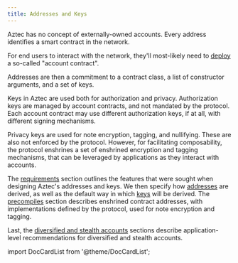 ```yaml
---
title: Addresses and Keys
---
```


<!-- TODO, given rearranging of pages -->

Aztec has no concept of externally-owned accounts. Every address identifies a smart contract in the network.

For end users to interact with the network, they'll most-likely need to [deploy](../contract-deployment/index.md) a so-called "account contract".

Addresses are then a commitment to a contract class, a list of constructor arguments, and a set of keys.

Keys in Aztec are used both for authorization and privacy. Authorization keys are managed by account contracts, and not mandated by the protocol. Each account contract may use different authorization keys, if at all, with different signing mechanisms.

Privacy keys are used for note encryption, tagging, and nullifying. These are also not enforced by the protocol. However, for facilitating composability, the protocol enshrines a set of enshrined encryption and tagging mechanisms, that can be leveraged by applications as they interact with accounts.

The [requirements](./keys-requirements.md) section outlines the features that were sought when designing Aztec's addresses and keys. We then specify how [addresses](./address.md) are derived, as well as the default way in which [keys](./keys.mdx) will be derived. The [precompiles](./precompiles.md) section describes enshrined contract addresses, with implementations defined by the protocol, used for note encryption and tagging.

Last, the [diversified and stealth accounts](./diversified-and-stealth.md) sections describe application-level recommendations for diversified and stealth accounts.

import DocCardList from '@theme/DocCardList';

<DocCardList />
